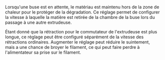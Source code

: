 Lorsqu'une buse est en attente, le matériau est maintenu hors de la zone de chaleur pour le protéger de la dégradation. Ce réglage permet de configurer la vitesse à laquelle la matière est retirée de la chambre de la buse lors du passage à une autre extrudeuse.

Étant donné que la rétraction pour le commutateur de l'extrudeuse est plus longue, ce réglage peut être configuré séparément de la vitesse des rétractions ordinaires. Augmenter le réglage peut réduire le suintement, mais a une chance de broyer le filament, ce qui peut faire perdre à l'alimentateur sa prise sur le filament.
